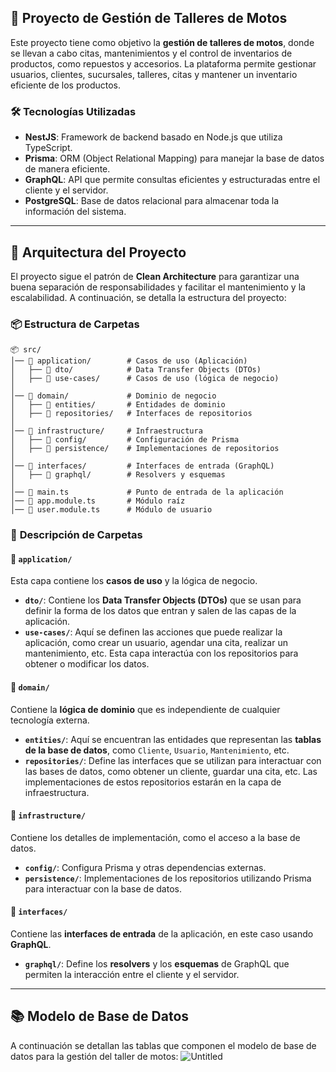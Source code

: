 ## 🚀 **Proyecto de Gestión de Talleres de Motos**

Este proyecto tiene como objetivo la **gestión de talleres de motos**, donde se llevan a cabo citas, mantenimientos y el control de inventarios de productos, como repuestos y accesorios. La plataforma permite gestionar usuarios, clientes, sucursales, talleres, citas y mantener un inventario eficiente de los productos.

### 🛠 **Tecnologías Utilizadas**

- **NestJS**: Framework de backend basado en Node.js que utiliza TypeScript.
- **Prisma**: ORM (Object Relational Mapping) para manejar la base de datos de manera eficiente.
- **GraphQL**: API que permite consultas eficientes y estructuradas entre el cliente y el servidor.
- **PostgreSQL**: Base de datos relacional para almacenar toda la información del sistema.

---

## 📌 **Arquitectura del Proyecto**

El proyecto sigue el patrón de **Clean Architecture** para garantizar una buena separación de responsabilidades y facilitar el mantenimiento y la escalabilidad. A continuación, se detalla la estructura del proyecto:

### 📦 **Estructura de Carpetas**

```plaintext
📦 src/
│── 📂 application/        # Casos de uso (Aplicación)
│   ├── 📂 dto/            # Data Transfer Objects (DTOs)
│   ├── 📂 use-cases/      # Casos de uso (lógica de negocio)
│
│── 📂 domain/             # Dominio de negocio
│   ├── 📂 entities/       # Entidades de dominio
│   ├── 📂 repositories/   # Interfaces de repositorios
│
│── 📂 infrastructure/     # Infraestructura
│   ├── 📂 config/         # Configuración de Prisma
│   ├── 📂 persistence/    # Implementaciones de repositorios
│
│── 📂 interfaces/         # Interfaces de entrada (GraphQL)
│   ├── 📂 graphql/        # Resolvers y esquemas
│
│── 📂 main.ts             # Punto de entrada de la aplicación
│── 📂 app.module.ts       # Módulo raíz
│── 📂 user.module.ts      # Módulo de usuario
```

### 📂 **Descripción de Carpetas**

#### 📂 `application/`
Esta capa contiene los **casos de uso** y la lógica de negocio.

- **`dto/`**: Contiene los **Data Transfer Objects (DTOs)** que se usan para definir la forma de los datos que entran y salen de las capas de la aplicación.
- **`use-cases/`**: Aquí se definen las acciones que puede realizar la aplicación, como crear un usuario, agendar una cita, realizar un mantenimiento, etc. Esta capa interactúa con los repositorios para obtener o modificar los datos.

#### 📂 `domain/`
Contiene la **lógica de dominio** que es independiente de cualquier tecnología externa.

- **`entities/`**: Aquí se encuentran las entidades que representan las **tablas de la base de datos**, como `Cliente`, `Usuario`, `Mantenimiento`, etc.
- **`repositories/`**: Define las interfaces que se utilizan para interactuar con las bases de datos, como obtener un cliente, guardar una cita, etc. Las implementaciones de estos repositorios estarán en la capa de infraestructura.

#### 📂 `infrastructure/`
Contiene los detalles de implementación, como el acceso a la base de datos.

- **`config/`**: Configura Prisma y otras dependencias externas.
- **`persistence/`**: Implementaciones de los repositorios utilizando Prisma para interactuar con la base de datos.

#### 📂 `interfaces/`
Contiene las **interfaces de entrada** de la aplicación, en este caso usando **GraphQL**.

- **`graphql/`**: Define los **resolvers** y los **esquemas** de GraphQL que permiten la interacción entre el cliente y el servidor.

---

## 📚 **Modelo de Base de Datos**

A continuación se detallan las tablas que componen el modelo de base de datos para la gestión del taller de motos:
![Untitled](https://github.com/user-attachments/assets/7f03d2f9-84af-43cb-8908-d4fa32e13906)
